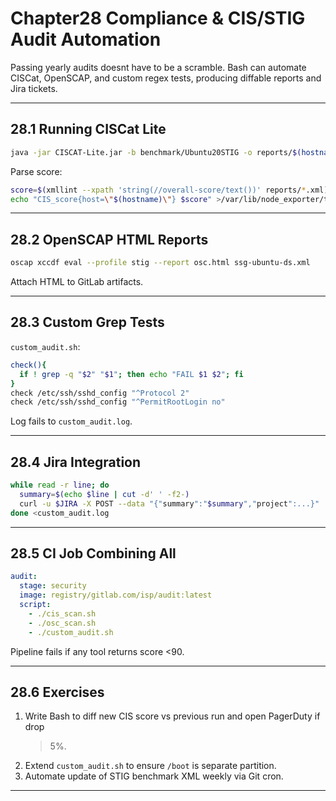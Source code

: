 
# Chapter28  Compliance & CIS/STIG Audit Automation

Passing yearly audits doesnt have to be a scramble. Bash can automate CISCat,
OpenSCAP, and custom regex tests, producing diffable reports and Jira tickets.

---

## 28.1  Running CISCat Lite

```bash
java -jar CISCAT-Lite.jar -b benchmark/Ubuntu20STIG -o reports/$(hostname).xml
```

Parse score:

```bash
score=$(xmllint --xpath 'string(//overall-score/text())' reports/*.xml)
echo "CIS_score{host=\"$(hostname)\"} $score" >/var/lib/node_exporter/text/cis.prom
```

---

## 28.2  OpenSCAP HTML Reports

```bash
oscap xccdf eval --profile stig --report osc.html ssg-ubuntu-ds.xml
```

Attach HTML to GitLab artifacts.

---

## 28.3  Custom Grep Tests

`custom_audit.sh`:

```bash
check(){
  if ! grep -q "$2" "$1"; then echo "FAIL $1 $2"; fi
}
check /etc/ssh/sshd_config "^Protocol 2"
check /etc/ssh/sshd_config "^PermitRootLogin no"
```

Log fails to `custom_audit.log`.

---

## 28.4  Jira Integration

```bash
while read -r line; do
  summary=$(echo $line | cut -d' ' -f2-)
  curl -u $JIRA -X POST --data "{"summary":"$summary","project":...}"        -H "Content-Type: application/json" https://jira/api/2/issue
done <custom_audit.log
```

---

## 28.5  CI Job Combining All

```yaml
audit:
  stage: security
  image: registry/gitlab.com/isp/audit:latest
  script:
    - ./cis_scan.sh
    - ./osc_scan.sh
    - ./custom_audit.sh
```

Pipeline fails if any tool returns score <90.

---

## 28.6  Exercises

1. Write Bash to diff new CIS score vs previous run and open PagerDuty if drop
   >5%.  
2. Extend `custom_audit.sh` to ensure `/boot` is separate partition.  
3. Automate update of STIG benchmark XML weekly via Git cron.

---
